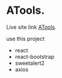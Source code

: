 # ATools.

Live site link [ATools](https://atools-sk.netlify.app/).

use this project
- react
- react-bootstrap
- sweetalert2
- axios
